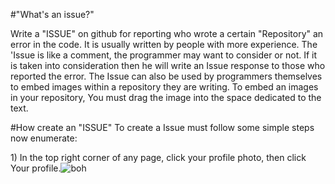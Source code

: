 #"What's an issue?"

Write a "ISSUE" on github for reporting who wrote a certain "Repository" an error in the code. It is usually written by people with more experience. The 'Issue is like a comment, the programmer may want to consider or not. If it is taken into consideration then he will write an Issue response to those who reported the error.
The Issue can also be used by programmers themselves to embed images within a repository they are writing.
To embed an images in your repository, You must drag the image into the space dedicated to the text.

#How create an "ISSUE"
To create a Issue must follow some simple steps now enumerate:

<html>
<body background=”http://www.reflex-mania.com/wp-content/uploads/2015/02/paesaggi-06.jpg”>
<body>
1) In the top right corner of any page, click your profile photo, then click Your profile.<img src="https://help.github.com/assets/images/help/profile/top_right_avatar.png" alt="boh" />

</body>
</html>
